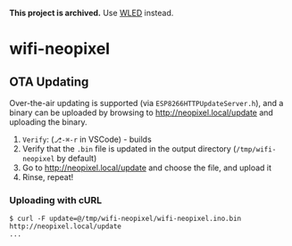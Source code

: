 **This project is archived.** Use [WLED](https://kno.wled.ge) instead.

# wifi-neopixel

## OTA Updating

Over-the-air updating is supported (via `ESP8266HTTPUpdateServer.h`), and a binary
can be uploaded by browsing to http://neopixel.local/update and uploading the binary.

1. `Verify`: (`⎇-⌘-r` in VSCode) - builds
2. Verify that the `.bin` file is updated in the output directory (`/tmp/wifi-neopixel` by default)
3. Go to http://neopixel.local/update and choose the file, and upload it
4. Rinse, repeat!

### Uploading with cURL

```console
$ curl -F update=@/tmp/wifi-neopixel/wifi-neopixel.ino.bin http://neopixel.local/update
...
```

